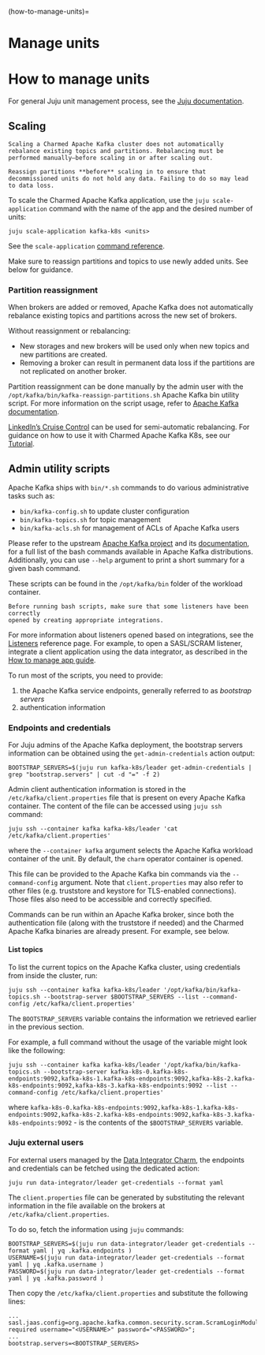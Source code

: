 (how-to-manage-units)=
# Manage units

# How to manage units

For general Juju unit management process, see the [Juju documentation](https://juju.is/docs/juju/manage-units).

## Scaling

```{note}
Scaling a Charmed Apache Kafka cluster does not automatically rebalance existing topics and partitions. Rebalancing must be performed manually—before scaling in or after scaling out.
```

```{caution}
Reassign partitions **before** scaling in to ensure that decommissioned units do not hold any data. Failing to do so may lead to data loss.
```

To scale the Charmed Apache Kafka application, use the `juju scale-application` command with the name of the app and the desired number of units:

```shell
juju scale-application kafka-k8s <units>
```

See the `scale-application` [command reference](https://documentation.ubuntu.com/juju/latest/reference/juju-cli/list-of-juju-cli-commands/scale-application/index.html).

Make sure to reassign partitions and topics to use newly added units. See below for guidance.

### Partition reassignment

When brokers are added or removed, Apache Kafka does not automatically rebalance existing topics and partitions across the new set of brokers.

Without reassignment or rebalancing:

* New storages and new brokers will be used only when new topics and new partitions are created. 
* Removing a broker can result in permanent data loss if the partitions are not replicated on another broker.

Partition reassignment can be done manually by the admin user with the `/opt/kafka/bin/kafka-reassign-partitions.sh` Apache Kafka bin utility script. 
For more information on the script usage, refer to [Apache Kafka documentation](https://kafka.apache.org/documentation/#basic_ops_partitionassignment). 

[LinkedIn’s Cruise Control](https://github.com/linkedin/cruise-control) can be used for semi-automatic rebalancing. For guidance on how to use it with Charmed Apache Kafka K8s, see our [Tutorial](/tutorial/7-reassign-partitions).

## Admin utility scripts

Apache Kafka ships with `bin/*.sh` commands to do various administrative tasks such as:

* `bin/kafka-config.sh` to update cluster configuration
* `bin/kafka-topics.sh` for topic management
* `bin/kafka-acls.sh` for management of ACLs of Apache Kafka users

Please refer to the upstream [Apache Kafka project](https://github.com/apache/kafka/tree/trunk/bin) and its [documentation](https://kafka.apache.org/documentation/#basic_ops), 
for a full list of the bash commands available in Apache Kafka distributions. 
Additionally, you can 
use `--help` argument to print a short summary for a given bash command. 

These scripts can be found in the `/opt/kafka/bin` folder of the workload container.

```{caution}
Before running bash scripts, make sure that some listeners have been correctly 
opened by creating appropriate integrations. 
```

For more information about listeners opened based on integrations, see the [Listeners](/) reference page. 
For example, to open a SASL/SCRAM listener, integrate a client application using the data integrator, as described in the [How to manage app guide](/).

To run most of the scripts, you need to provide:

1. the Apache Kafka service endpoints, generally referred to as *bootstrap servers* 
2. authentication information 

### Endpoints and credentials

For Juju admins of the Apache Kafka deployment, the bootstrap servers information can 
be obtained using the `get-admin-credentials` action output:

```
BOOTSTRAP_SERVERS=$(juju run kafka-k8s/leader get-admin-credentials | grep "bootstrap.servers" | cut -d "=" -f 2)
```

Admin client authentication information is stored in the `/etc/kafka/client.properties` file that is present on every Apache Kafka container. 
The content of the file can be accessed using `juju ssh` command:

```
juju ssh --container kafka kafka-k8s/leader 'cat /etc/kafka/client.properties'
```

where the `--container kafka` argument selects the Apache Kafka workload container of the unit. By default, the `charm` operator container is opened.

This file can be provided to the Apache Kafka bin commands via the `--command-config`
argument. Note that `client.properties` may also refer to other files (e.g. truststore and keystore for TLS-enabled connections). 
Those files also need to be accessible and correctly specified. 

Commands can be run within an Apache Kafka broker, since both the authentication 
file (along with the truststore if needed) and the Charmed Apache Kafka binaries are 
already present. For example, see below.

#### List topics

To list the current topics on the Apache Kafka cluster, using credentials from inside the cluster, run:

```shell
juju ssh --container kafka kafka-k8s/leader '/opt/kafka/bin/kafka-topics.sh --bootstrap-server $BOOTSTRAP_SERVERS --list --command-config /etc/kafka/client.properties'
```

The `BOOTSTRAP_SERVERS` variable contains the information we retrieved earlier in the previous section.

For example, a full command without the usage of the variable might look like the following:

```shell
juju ssh --container kafka kafka-k8s/leader '/opt/kafka/bin/kafka-topics.sh --bootstrap-server kafka-k8s-0.kafka-k8s-endpoints:9092,kafka-k8s-1.kafka-k8s-endpoints:9092,kafka-k8s-2.kafka-k8s-endpoints:9092,kafka-k8s-3.kafka-k8s-endpoints:9092 --list --command-config /etc/kafka/client.properties'
```

where `kafka-k8s-0.kafka-k8s-endpoints:9092,kafka-k8s-1.kafka-k8s-endpoints:9092,kafka-k8s-2.kafka-k8s-endpoints:9092,kafka-k8s-3.kafka-k8s-endpoints:9092` - is the contents of the `$BOOTSTRAP_SERVERS` variable.

### Juju external users

For external users managed by the  [Data Integrator Charm](https://charmhub.io/data-integrator), the endpoints and credentials can be fetched using the dedicated action:

```shell
juju run data-integrator/leader get-credentials --format yaml
```

The `client.properties` file can be generated by substituting the relevant information in the 
file available on the brokers at `/etc/kafka/client.properties`.

To do so, fetch the information using `juju` commands:

```
BOOTSTRAP_SERVERS=$(juju run data-integrator/leader get-credentials --format yaml | yq .kafka.endpoints )
USERNAME=$(juju run data-integrator/leader get-credentials --format yaml | yq .kafka.username )
PASSWORD=$(juju run data-integrator/leader get-credentials --format yaml | yq .kafka.password )
```

Then copy the `/etc/kafka/client.properties` and substitute the following lines:

```
...
sasl.jaas.config=org.apache.kafka.common.security.scram.ScramLoginModule required username="<USERNAME>" password="<PASSWORD>";
...
bootstrap.servers=<BOOTSTRAP_SERVERS>
```

